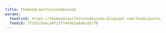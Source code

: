 ```yaml
---
title: thekendrawilkinsondesnuda
params:
  feedlink: https://thekendrawilkinsondesnuda.blogspot.com/feeds/posts/default
  feedid: 2f335c5eeca0f11f744362a8a6c81c70
---
```

